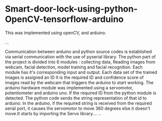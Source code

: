 # Smart-door-lock-using-python-OpenCV-tensorflow-arduino
This was implemented using openCV, and arduino. 

...

Communication between arduino and python source codes is established via serial communication with the use of pyserial library.
The python part of the project is divided into 6 modules : collecting data, Reading images from webcam, facial detection, model training and facial recognition.
Each module has it's corresponding input and output.
Each data set of the trained images is assigned an ID
It is the required ID and confidence score of images read by the webcam that triggers the arduino to start working.
The arduino hardware module was implemented using a servomotor, potentiometer and arduino uno.
If the required ID from the python module is detected. The python code sends the string representation of that id to arduino.
In the arduino, if the required string is received from the required serial port, it causes the servomotor to move 360 degrees else it doesn't move.It starts by importing the Servo library....
..

